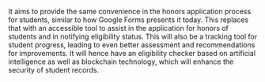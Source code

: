  It aims to provide the same convenience in the honors application process for students, similar to how Google Forms presents it today. This replaces that with an accessible tool to assist in the application for honors of students and in notifying eligibility status. This will also be a tracking tool for student progress, leading to even better assessment and recommendations for improvements. It will hence have an eligibility checker based on artificial intelligence as well as blockchain technology, which will enhance the security of student records. 
